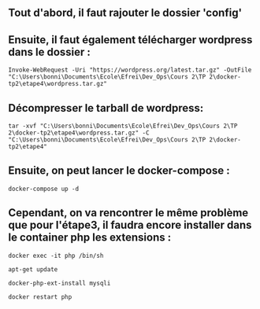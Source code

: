 ## Tout d'abord, il faut rajouter le dossier 'config'

## Ensuite, il faut également télécharger wordpress dans le dossier :

```
Invoke-WebRequest -Uri "https://wordpress.org/latest.tar.gz" -OutFile "C:\Users\bonni\Documents\Ecole\Efrei\Dev_Ops\Cours 2\TP 2\docker-tp2\etape4\wordpress.tar.gz"
```

## Décompresser le tarball de wordpress:
```
tar -xvf "C:\Users\bonni\Documents\Ecole\Efrei\Dev_Ops\Cours 2\TP 2\docker-tp2\etape4\wordpress.tar.gz" -C "C:\Users\bonni\Documents\Ecole\Efrei\Dev_Ops\Cours 2\TP 2\docker-tp2\etape4"
```

## Ensuite, on peut lancer le docker-compose :

```
docker-compose up -d
```

## Cependant, on va rencontrer le même problème que pour l'étape3, il faudra encore installer dans le container php les extensions :
```
docker exec -it php /bin/sh

apt-get update

docker-php-ext-install mysqli

docker restart php
```